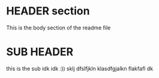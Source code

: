 # HEADER section

This is the body section of the readme file

# SUB HEADER

this is the sub idk idk :))
sklj dfslfjkln klasdfgjalkn flakfafl dk